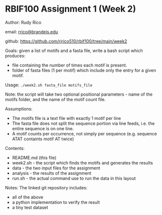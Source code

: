 # RBIF100 Assignment 1 (Week 2)

 Author: Rudy Rico

 email: rrico@brandeis.edu

github: https://github.com/rjrico510/rbif100/tree/main/week2

 Goals: given a list of motifs and a fasta file, write a bash script which produces:
 - file containing the number of times each motif is present.
 - folder of fasta files (1 per motif) which include only the entry for a given motif.

 Usage:
 `./week2.sh fasta_file motifs_file`

 Note: the script will take two optional positional parameters - name of the motifs folder, and the name of the motif count file.

 Assumptions:
 - The motifs file is a text file with exactly 1 motif per line
 - The fasta file does not split the sequence portion via line feeds, i.e. the entire sequence is on one line.
  - A motif counts per occurrence, not simply per sequence (e.g. sequence ATAT containts motif AT twice)

 Contents:
 - README.md (this file)
 - week2.sh - the script which finds the motifs and generates the results
 - data - the two input files for the assignment
 - analysis - the results of the assignment
 - run.sh - the actual command use to run the data in this layout

 Notes:
 The linked git repository includes:
 - all of the above
 - a python implementation to verify the result
 - a tiny test dataset